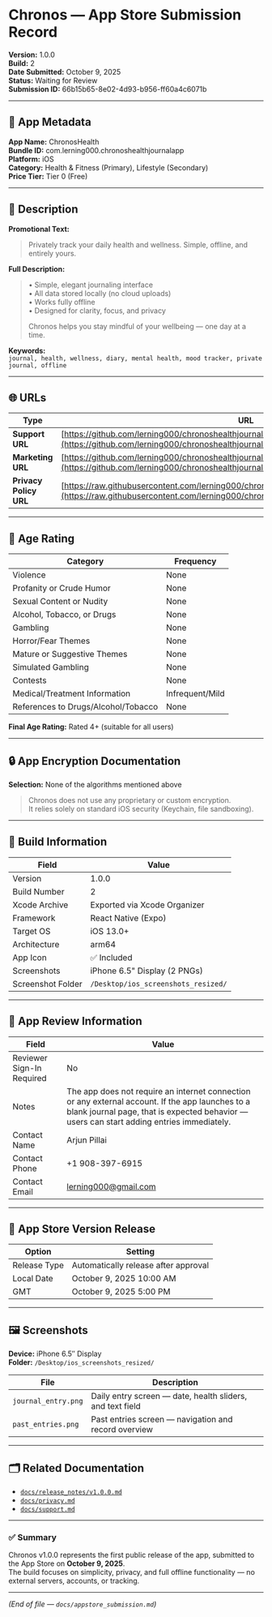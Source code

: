 # Chronos — App Store Submission Record  
**Version:** 1.0.0  
**Build:** 2  
**Date Submitted:** October 9, 2025  
**Status:** Waiting for Review  
**Submission ID:** 66b15b65-8e02-4d93-b956-ff60a4c6071b  

---

## 🧾 App Metadata

**App Name:** ChronosHealth  
**Bundle ID:** com.lerning000.chronoshealthjournalapp  
**Platform:** iOS  
**Category:** Health & Fitness (Primary), Lifestyle (Secondary)  
**Price Tier:** Tier 0 (Free)  

---

## 📄 Description

**Promotional Text:**  
> Privately track your daily health and wellness. Simple, offline, and entirely yours.

**Full Description:**  
> • Simple, elegant journaling interface  
> • All data stored locally (no cloud uploads)  
> • Works fully offline  
> • Designed for clarity, focus, and privacy  
>  
> Chronos helps you stay mindful of your wellbeing — one day at a time.

**Keywords:**  
`journal, health, wellness, diary, mental health, mood tracker, private journal, offline`

---

## 🌐 URLs

| Type | URL |
|------|-----|
| **Support URL** | [https://github.com/lerning000/chronoshealthjournalapp/blob/main/docs/support.md](https://github.com/lerning000/chronoshealthjournalapp/blob/main/docs/support.md) |
| **Marketing URL** | [https://github.com/lerning000/chronoshealthjournalapp](https://github.com/lerning000/chronoshealthjournalapp) |
| **Privacy Policy URL** | [https://raw.githubusercontent.com/lerning000/chronoshealthjournalapp/main/docs/privacy.md](https://raw.githubusercontent.com/lerning000/chronoshealthjournalapp/main/docs/privacy.md) |

---

## 🧠 Age Rating

| Category | Frequency |
|-----------|------------|
| Violence | None |
| Profanity or Crude Humor | None |
| Sexual Content or Nudity | None |
| Alcohol, Tobacco, or Drugs | None |
| Gambling | None |
| Horror/Fear Themes | None |
| Mature or Suggestive Themes | None |
| Simulated Gambling | None |
| Contests | None |
| Medical/Treatment Information | Infrequent/Mild |
| References to Drugs/Alcohol/Tobacco | None |

**Final Age Rating:** Rated 4+ (suitable for all users)

---

## 🔒 App Encryption Documentation

**Selection:** None of the algorithms mentioned above  
> Chronos does not use any proprietary or custom encryption.  
> It relies solely on standard iOS security (Keychain, file sandboxing).

---

## 🧱 Build Information

| Field | Value |
|-------|--------|
| Version | 1.0.0 |
| Build Number | 2 |
| Xcode Archive | Exported via Xcode Organizer |
| Framework | React Native (Expo) |
| Target OS | iOS 13.0+ |
| Architecture | arm64 |
| App Icon | ✅ Included |
| Screenshots | iPhone 6.5" Display (2 PNGs) |
| Screenshot Folder | `/Desktop/ios_screenshots_resized/` |

---

## 🧩 App Review Information

| Field | Value |
|-------|--------|
| Reviewer Sign-In Required | No |
| Notes | The app does not require an internet connection or any external account. If the app launches to a blank journal page, that is expected behavior — users can start adding entries immediately. |
| Contact Name | Arjun Pillai |
| Contact Phone | +1 908-397-6915 |
| Contact Email | lerning000@gmail.com |

---

## 🚀 App Store Version Release

| Option | Setting |
|--------|----------|
| Release Type | Automatically release after approval |
| Local Date | October 9, 2025 10:00 AM |
| GMT | October 9, 2025 5:00 PM |

---

## 🖼️ Screenshots

**Device:** iPhone 6.5″ Display  
**Folder:** `/Desktop/ios_screenshots_resized/`

| File | Description |
|------|--------------|
| `journal_entry.png` | Daily entry screen — date, health sliders, and text field |
| `past_entries.png` | Past entries screen — navigation and record overview |

---

## 🗂️ Related Documentation

- [`docs/release_notes/v1.0.0.md`](./release_notes/v1.0.0.md)  
- [`docs/privacy.md`](./privacy.md)  
- [`docs/support.md`](./support.md)  

---

### ✅ Summary

Chronos v1.0.0 represents the first public release of the app, submitted to the App Store on **October 9, 2025**.  
The build focuses on simplicity, privacy, and full offline functionality — no external servers, accounts, or tracking.

---

*(End of file — `docs/appstore_submission.md`)*  